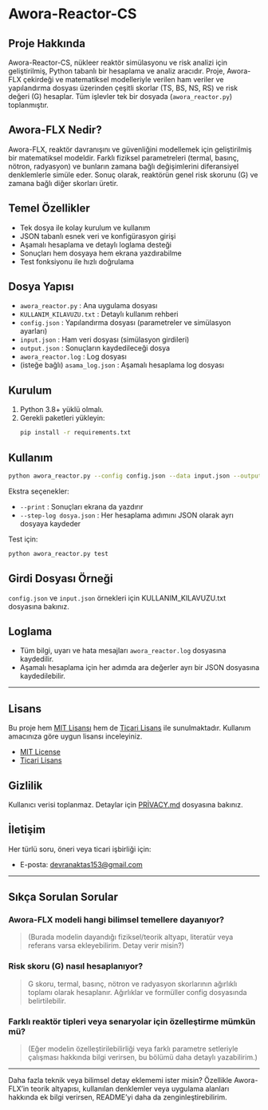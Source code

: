 # Awora-Reactor-CS

## Proje Hakkında
Awora-Reactor-CS, nükleer reaktör simülasyonu ve risk analizi için geliştirilmiş, Python tabanlı bir hesaplama ve analiz aracıdır. Proje, Awora-FLX çekirdeği ve matematiksel modelleriyle verilen ham veriler ve yapılandırma dosyası üzerinden çeşitli skorlar (TS, BS, NS, RS) ve risk değeri (G) hesaplar. Tüm işlevler tek bir dosyada (`awora_reactor.py`) toplanmıştır.

## Awora-FLX Nedir?
Awora-FLX, reaktör davranışını ve güvenliğini modellemek için geliştirilmiş bir matematiksel modeldir. Farklı fiziksel parametreleri (termal, basınç, nötron, radyasyon) ve bunların zamana bağlı değişimlerini diferansiyel denklemlerle simüle eder. Sonuç olarak, reaktörün genel risk skorunu (G) ve zamana bağlı diğer skorları üretir.

## Temel Özellikler
- Tek dosya ile kolay kurulum ve kullanım
- JSON tabanlı esnek veri ve konfigürasyon girişi
- Aşamalı hesaplama ve detaylı loglama desteği
- Sonuçları hem dosyaya hem ekrana yazdırabilme
- Test fonksiyonu ile hızlı doğrulama

## Dosya Yapısı
- `awora_reactor.py` : Ana uygulama dosyası
- `KULLANIM_KILAVUZU.txt` : Detaylı kullanım rehberi
- `config.json` : Yapılandırma dosyası (parametreler ve simülasyon ayarları)
- `input.json` : Ham veri dosyası (simülasyon girdileri)
- `output.json` : Sonuçların kaydedileceği dosya
- `awora_reactor.log` : Log dosyası
- (isteğe bağlı) `asama_log.json` : Aşamalı hesaplama log dosyası

## Kurulum
1. Python 3.8+ yüklü olmalı.
2. Gerekli paketleri yükleyin:
   ```bash
   pip install -r requirements.txt
   ```

## Kullanım
```bash
python awora_reactor.py --config config.json --data input.json --output output.json
```
Ekstra seçenekler:
- `--print` : Sonuçları ekrana da yazdırır
- `--step-log dosya.json` : Her hesaplama adımını JSON olarak ayrı dosyaya kaydeder

Test için:
```bash
python awora_reactor.py test
```

## Girdi Dosyası Örneği
`config.json` ve `input.json` örnekleri için KULLANIM_KILAVUZU.txt dosyasına bakınız.

## Loglama
- Tüm bilgi, uyarı ve hata mesajları `awora_reactor.log` dosyasına kaydedilir.
- Aşamalı hesaplama için her adımda ara değerler ayrı bir JSON dosyasına kaydedilebilir.

---

## Lisans
Bu proje hem [MIT Lisansı](./LICENSE-MIT.md) hem de [Ticari Lisans](./LICENSE-COMMERCIAL.md) ile sunulmaktadır. Kullanım amacınıza göre uygun lisansı inceleyiniz.

- [MIT License](./LICENSE-MIT.md)
- [Ticari Lisans](./LICENSE-COMMERCIAL.md)

## Gizlilik
Kullanıcı verisi toplanmaz. Detaylar için [PRİVACY.md](./PRİVACY.md) dosyasına bakınız.

## İletişim
Her türlü soru, öneri veya ticari işbirliği için:
- E-posta: devranaktas153@gmail.com

---

## Sıkça Sorulan Sorular

### Awora-FLX modeli hangi bilimsel temellere dayanıyor?
> (Burada modelin dayandığı fiziksel/teorik altyapı, literatür veya referans varsa ekleyebilirim. Detay verir misin?)

### Risk skoru (G) nasıl hesaplanıyor?
> G skoru, termal, basınç, nötron ve radyasyon skorlarının ağırlıklı toplamı olarak hesaplanır. Ağırlıklar ve formüller config dosyasında belirtilebilir.

### Farklı reaktör tipleri veya senaryolar için özelleştirme mümkün mü?
> (Eğer modelin özelleştirilebilirliği veya farklı parametre setleriyle çalışması hakkında bilgi verirsen, bu bölümü daha detaylı yazabilirim.)

---

Daha fazla teknik veya bilimsel detay eklememi ister misin? Özellikle Awora-FLX’in teorik altyapısı, kullanılan denklemler veya uygulama alanları hakkında ek bilgi verirsen, README’yi daha da zenginleştirebilirim.
